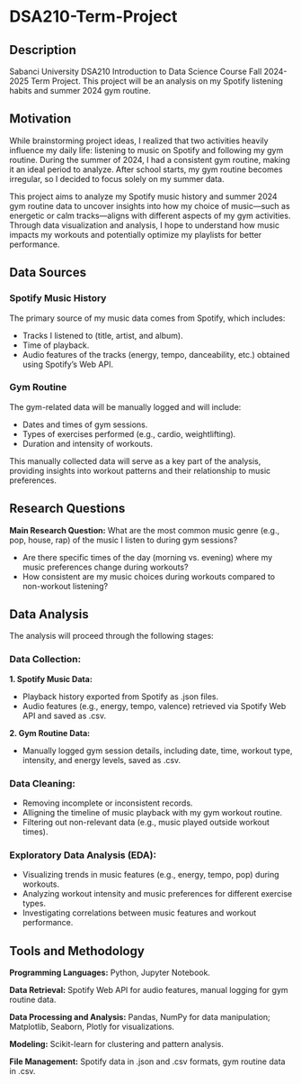 # DSA210-Term-Project
## Description
Sabanci University DSA210 Introduction to Data Science Course Fall 2024-2025 Term Project.
This project will be an analysis on my Spotify listening habits and summer 2024 gym routine.

## Motivation
While brainstorming project ideas, I realized that two activities heavily influence my daily life: listening to music on Spotify and following my gym routine. During the summer of 2024, I had a consistent gym routine, making it an ideal period to analyze. After school starts, my gym routine becomes irregular, so I decided to focus solely on my summer data.

This project aims to analyze my Spotify music history and summer 2024 gym routine data to uncover insights into how my choice of music—such as energetic or calm tracks—aligns with different aspects of my gym activities. Through data visualization and analysis, I hope to understand how music impacts my workouts and potentially optimize my playlists for better performance.

## Data Sources
### Spotify Music History

The primary source of my music data comes from Spotify, which includes:

-  Tracks I listened to (title, artist, and album).
-  Time of playback.
-  Audio features of the tracks (energy, tempo, danceability, etc.) obtained using Spotify’s Web API.
  
### Gym Routine

The gym-related data will be manually logged and will include:

-  Dates and times of gym sessions.
-  Types of exercises performed (e.g., cardio, weightlifting).
-  Duration and intensity of workouts.

This manually collected data will serve as a key part of the analysis, providing insights into workout patterns and their relationship to music preferences.

## Research Questions
**Main Research Question:** What are the most common music genre (e.g., pop, house, rap) of the music I listen to during gym sessions?
-  Are there specific times of the day (morning vs. evening) where my music preferences change during workouts?
-  How consistent are my music choices during workouts compared to non-workout listening?

## Data Analysis
The analysis will proceed through the following stages:
### Data Collection:
**1.  Spotify Music Data:**
-  Playback history exported from Spotify as .json files.
-  Audio features (e.g., energy, tempo, valence) retrieved via Spotify Web API and saved as .csv.
  
**2.  Gym Routine Data:**
-  Manually logged gym session details, including date, time, workout type, intensity, and energy levels, saved as .csv.
### Data Cleaning:
-  Removing incomplete or inconsistent records.
-  Alligning the timeline of music playback with my gym workout routine.
-  Filtering out non-relevant data (e.g., music played outside workout times).
### Exploratory Data Analysis (EDA):
-  Visualizing trends in music features (e.g., energy, tempo, pop) during workouts.
-  Analyzing workout intensity and music preferences for different exercise types.
-  Investigating correlations between music features and workout performance.

## Tools and Methodology
**Programming Languages:** Python, Jupyter Notebook.

**Data Retrieval:** Spotify Web API for audio features, manual logging for gym routine data.

**Data Processing and Analysis:** Pandas, NumPy for data manipulation; Matplotlib, Seaborn, Plotly for visualizations.

**Modeling:** Scikit-learn for clustering and pattern analysis.

**File Management:** Spotify data in .json and .csv formats, gym routine data in .csv.


